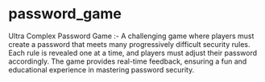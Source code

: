 # password_game
Ultra Complex Password Game :-  A challenging game where players must create a password that meets many progressively difficult security rules. Each rule is revealed one at a time, and players must adjust their password accordingly. The game provides real-time feedback, ensuring a fun and educational experience in mastering password security.
